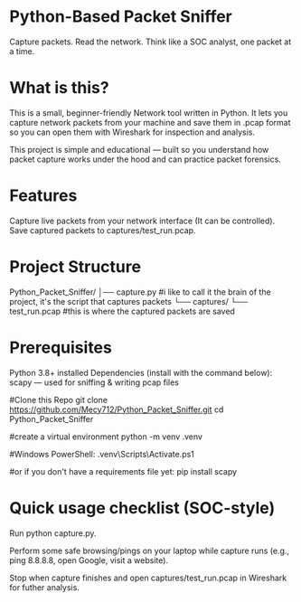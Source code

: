 # Python-Based Packet Sniffer 
Capture packets. Read the network. Think like a SOC analyst, one packet at a time.


# What is this?

This is a small, beginner-friendly Network tool written in Python.
It lets you capture network packets from your machine and save them in .pcap format so you can open them with Wireshark for inspection and analysis.

This project is simple and educational — built so you understand how packet capture works under the hood and can practice packet forensics.

# Features

Capture live packets from your network interface (It can be controlled).
Save captured packets to captures/test_run.pcap.


# Project Structure

Python_Packet_Sniffer/
│── capture.py           #i like to call it the brain of the project, it's the script that captures packets
└── captures/
    └── test_run.pcap    #this is where the captured packets are saved


# Prerequisites

Python 3.8+ installed
Dependencies (install with the command below):
scapy — used for sniffing & writing pcap files

#Clone this Repo
git clone https://github.com/Mecy712/Python_Packet_Sniffer.git
cd Python_Packet_Sniffer


#create a virtual environment 
python -m venv .venv

#Windows PowerShell:
.venv\Scripts\Activate.ps1

#or if you don't have a requirements file yet:
pip install scapy


# Quick usage checklist (SOC-style)

Run python capture.py.

Perform some safe browsing/pings on your laptop while capture runs (e.g., ping 8.8.8.8, open Google, visit a website).

Stop when capture finishes and open captures/test_run.pcap in Wireshark for futher analysis.





